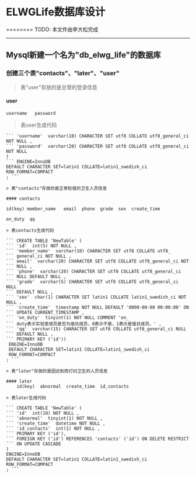 # ELWGLife数据库设计
========
TODO: 本文件由李大松完成

 -------


## Mysql新建一个名为"db_elwg_life"的数据库

### 创建三个表"contacts"、"later"、"user"

> 表"user"存放的是总管的登录信息

#### user 

	username   password

> 表user生成代码

``` CREATE TABLE 'NewTable' (
``` 'username'  varchar(10) CHARACTER SET utf8 COLLATE utf8_general_ci NOT NULL ,
``` 'password'  varchar(20) CHARACTER SET utf8 COLLATE utf8_general_ci NOT NULL 
)
``` ENGINE=InnoDB
DEFAULT CHARACTER SET=latin1 COLLATE=latin1_swedish_ci
ROW_FORMAT=COMPACT
; ```

> 表"contacts"存放的是正常轮值的卫生人员信息

#### contacts 

id(key) member_name   email  phone  grade  sex  create_time  

on_duty  qq

> 表contacts生成代码

``` CREATE TABLE 'NewTable' (
``` 'id'  int(5) NOT NULL ,
``` 'member_name'  varchar(10) CHARACTER SET utf8 COLLATE utf8_
``` general_ci NOT NULL ,
``` email'  varchar(20) CHARACTER SET utf8 COLLATE utf8_general_ci NOT 
``` NULL ,
``` 'phone'  varchar(20) CHARACTER SET utf8 COLLATE utf8_general_ci
``` NULL DEFAULT NULL ,
``` 'grade'  varchar(5) CHARACTER SET utf8 COLLATE utf8_general_ci NULL 
``` DEFAULT NULL ,
``` 'sex'  char(1) CHARACTER SET latin1 COLLATE latin1_swedish_ci NOT NULL ,
``` 'create_time'  timestamp NOT NULL DEFAULT '0000-00-00 00:00:00' ON 
``` UPDATE CURRENT_TIMESTAMP ,
``` 'on_duty'  tinyint(1) NOT NULL COMMENT 'on_
``` duty表示实验室成员是否为值日成员，0表示不是，1表示是值日成员。' ,
``` 'qq'  varchar(15) CHARACTER SET utf8 COLLATE utf8_general_ci NULL 
``` DEFAULT NULL ,
``` PRIMARY KEY ('id'))
 ENGINE=InnoDB
 DEFAULT CHARACTER SET=latin1 COLLATE=latin1_swedish_ci
 ROW_FORMAT=COMPACT
; ```

> 表"later"存放的是因迟到而打扫卫生的人员信息

#### later
	id(key)  abnormal  create_time  id_contacts

> 表later生成代码

``` CREATE TABLE 'NewTable' (
``` 'id'  int(10) NOT NULL ,
``` 'abnormal'  tinyint(1) NOT NULL ,
``` 'create_time'  datetime NOT NULL ,
``` 'id_contacts'  int(1) NOT NULL ,
``` PRIMARY KEY ('id'),
``` FOREIGN KEY ('id') REFERENCES 'contacts' ('id') ON DELETE RESTRICT ``` ON UPDATE CASCADE
)
ENGINE=InnoDB
DEFAULT CHARACTER SET=latin1 COLLATE=latin1_swedish_ci
ROW_FORMAT=COMPACT
; ```


